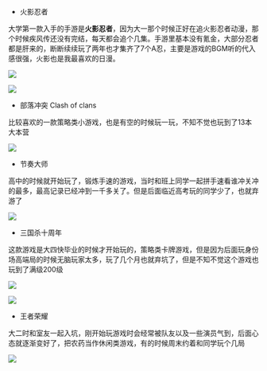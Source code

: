 * 火影忍者

大学第一款入手的手游是**火影忍者**，因为大一那个时候正好在追火影忍者动漫，那个时候疾风传还没有完结，每天都会追个几集。手游里基本没有氪金，大部分忍者都是肝来的，断断续续玩了两年也才集齐了7个A忍，主要是游戏的BGM听的代入感很强，火影也是我最喜欢的日漫。

![](https://tva1.sinaimg.cn/large/008eGmZEgy1gmlzv96u4bj31ds0n07wm.jpg)

![](https://tva1.sinaimg.cn/large/008eGmZEgy1gmlzvbknfjj31ds0n0npg.jpg)





* 部落冲突 Clash of clans

比较喜欢的一款策略类小游戏，也是有空的时候玩一玩，不知不觉也玩到了13本大本营

![](https://tva1.sinaimg.cn/large/008eGmZEgy1gmm0ey1owcj31ds0n0kjr.jpg)



* 节奏大师

高中的时候就开始玩了，锻炼手速的游戏，当时和班上同学一起拼手速看谁冲关冲的最多，最高记录已经冲到一千多关了。但是后面临近高考玩的同学少了，也就弃游了

![](https://tva1.sinaimg.cn/large/008eGmZEgy1gmm01ni1l9j31ds0n0npe.jpg)



* 三国杀十周年

这款游戏是大四快毕业的时候才开始玩的，策略类卡牌游戏，但是因为后面玩身份场高端局的时候无脑玩家太多，玩了几个月也就弃坑了，但是不知不觉这个游戏也玩到了满级200级

![](https://tva1.sinaimg.cn/large/008eGmZEgy1gmlzzhxrolj31ds0n0x6t.jpg)

![](https://tva1.sinaimg.cn/large/008eGmZEgy1gmlzzpzp5gj31ds0n01l2.jpg)



* 王者荣耀

大二时和室友一起入坑，刚开始玩游戏时会经常被队友以及一些演员气到，后面心态就逐渐变好了，把农药当作休闲类游戏，有的时候周末约着和同学玩个几局

![](https://tva1.sinaimg.cn/large/008eGmZEgy1gmm0rh40kgj31ds0n0u10.jpg)



